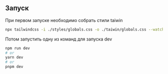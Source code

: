 ## Запуск

При первом запуске необходимо собрать стили taiwin

```bash
npx tailwindcss -i ./styles/globals.css -o ./taiwin/globals.css --watch
```

Потом запустить одну из команд для запуска dev

```bash
npm run dev
# or
yarn dev
# or
pnpm dev
```

